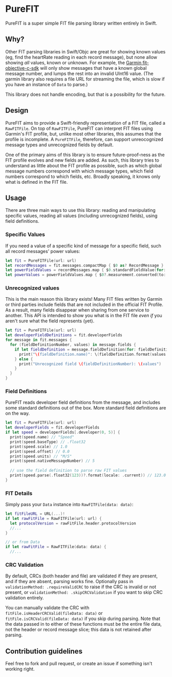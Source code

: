 # PureFIT

PureFIT is a super simple FIT file parsing library written entirely in Swift.

## Why?

Other FIT parsing libraries in Swift/Objc are great for showing known values (eg, find the heartRate reading in each record message),
but none allow showing _all_ values, known or unknown. For example, the [Garmin fit-objective-c-sdk](https://github.com/garmin/fit-objective-c-sdk)
will only show messages that have a known global message number, and lumps the rest into an invalid UInt16 value.
(The garmin library also requires a file URL for streaming the file, which is slow if you have an instance of `Data` to parse.)

This library does not handle encoding, but that is a possibility for the future.

## Design

PureFIT aims to provide a Swift-friendly representation of a FIT file, called a `RawFITFile`.
On top of `RawFITFile`, PureFIT can interpret FIT files using Garmin's FIT profile,
but, unlike most other libraries, this assumes that the profile is incomplete.
A `PureFITFile`, therefore, can support unreocognized message types and unrecognized fields by default.

One of the primary aims of this library is to ensure future-proof-ness as the FIT profile evolves and new fields are added.
As such, this library tries to understand as little about the FIT profile as possible, such as which global message numbers
correspond with which message types, which field numbers correspond to which fields, etc.
Broadly speaking, it knows only what is defined in the FIT file.

## Usage

There are three main ways to use this library: reading and manipulating specific values, reading all values (including unrecognized fields), using field definitions.

### Specific Values

If you need a value of a specific kind of message for a specific field, such all record messages' power values:

```swift
let fit = PureFITFile(url: url)
let recordMessages = fit.messages.compactMap { $0 as? RecordMessage }
let powerFieldValues = recordMessages.map { $0.standardFieldValue(for: .power) as? PowerField.Value }
let powerValues = powerFieldValues.map { $0?.measurement.converted(to: .watts).value }
```

### Unrecognized values

This is the main reason this library exists! Many FIT files written by Garmin or third parties include fields that are not included
in the official FIT Profile. As a result, many fields disappear when sharing from one service to another.
This API is intended to show you what is in the FIT file _even if_ you aren't sure what the field represents (yet).

```swift
let fit = PureFITFile(url: url)
let developerFieldDefinitions = fit.developerFields
for message in fit.messages {
  for (fieldDefinitionNumber, values) in message.fields {
    if let fieldDefinition = message.fieldDefinition(for: fieldDefinitionNumber, developerFieldDefinitions: developerFieldDefinitions) {
      print("\(fieldDefinition.name)": \(fieldDefinition.format(values: values))"
    } else {
      print("Unrecognized field \(fieldDefinitionNumber): \(values")
    }
  }
}
```

### Field Definitions

PureFIT reads developer field definitions from the message, and includes some standard definitions out of the box.
More standard field definitions are on the way.

```swift
let fit = PureFITFile(url: url)
let developerFields = fit.developerFields
if let speed = developerFields[.developer(0, 5)] {
  print(speed.name) // "Speed"
  print(speed.baseType) // .float32
  print(speed.scale) // 1.0
  print(speed.offset) // 0.0
  print(speed.units) // "M/S"
  print(speed.nativeMessageNumber) // 5
  
  // use the field definition to parse raw FIT values
  print(speed.parse(.float32(123))?.format(locale: .current)) // 123.0 M/S
}
```

### FIT Details

Simply pass your `Data` instance into `RawFITFile(data: data)`:

```swift
let fitFileURL = URL(...)!
if let rawFitFile = RawFITFile(url: url) {
  let protocolVersion = rawFitFile.header.protocolVersion
  //...
}

// or from Data
if let rawFitFile = RawFITFile(data: data) {
  //...
```

### CRC Validation

By default, CRCs (both header and file) are validated if they are present, and if they are absent, parsing works fine.
Optionally pass in `validationMethod: .requireValidCRC` to raise if the CRC is invalid or not present,
or `validationMethod: .skipCRCValidation` if you want to skip CRC validation entirely.

You can manually validate the CRC with `fitFile.isHeaderCRCValid(fileData: data)` or `fitFile.isCRCValid(fileData: data)` if you skip during parsing.
Note that the data passed in to either of these functions must be the entire file data, not the header or record message slice; this data is not retained after parsing.

## Contribution guidelines

Feel free to fork and pull request, or create an issue if something isn't working right.
